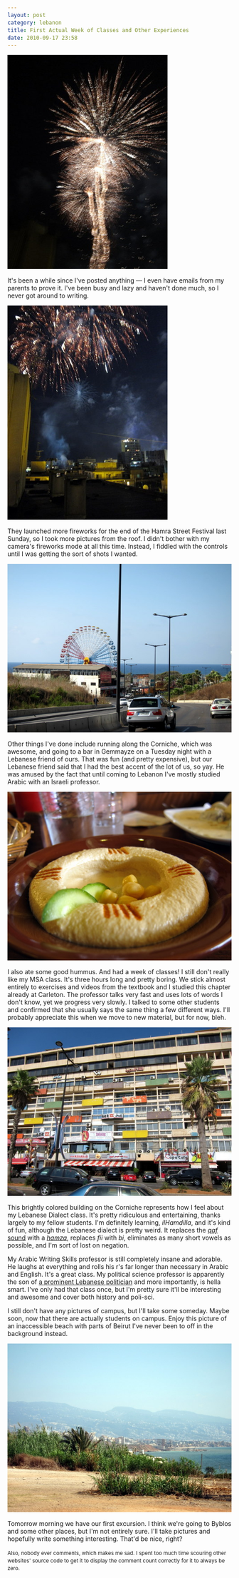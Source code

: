 ```yaml
---
layout: post
category: lebanon
title: First Actual Week of Classes and Other Experiences
date: 2010-09-17 23:58
---
```


![Fireworks](/photo/lebanon/09/17/IMG_0836.JPG)

It's been a while since I've posted anything &mdash; I even have emails from my parents to prove it. I've been busy and lazy and haven't done much, so I never got around to writing.

![Fireworks and roof](/photo/lebanon/09/17/IMG_0820.JPG)

They launched more fireworks for the end of the Hamra Street Festival last Sunday, so I took more pictures from the roof. I didn't bother with my camera's fireworks mode at all this time. Instead, I fiddled with the controls until I was getting the sort of shots I wanted.

![Road along the Corniche](/photo/lebanon/09/17/IMG_0692.JPG)

Other things I've done include running along the Corniche, which was awesome, and going to a bar in Gemmayze on a Tuesday night with a Lebanese friend of ours. That was fun (and pretty expensive), but our Lebanese friend said that I had the best accent of the lot of us, so yay. He was amused by the fact that until coming to Lebanon I've mostly studied Arabic with an Israeli professor.

![Hummus](/photo/lebanon/09/17/IMG_0730.JPG)

I also ate some good hummus. And had a week of classes! I still don't really like my MSA class. It's three hours long and pretty boring. We stick almost entirely to exercises and videos from the textbook and I studied this chapter already at Carleton. The professor talks very fast and uses lots of words I don't know, yet we progress very slowly. I talked to some other students and confirmed that she usually says the same thing a few different ways. I'll probably appreciate this when we move to new material, but for now, bleh.

![Brightly colored building along the Corniche](/photo/lebanon/09/17/IMG_0687.JPG)

This brightly colored building on the Corniche represents how I feel about my Lebanese Dialect class. It's pretty ridiculous and entertaining, thanks largely to my fellow students. I'm definitely learning, *ilHamdilla*, and it's kind of fun, although the Lebanese dialect is pretty weird. It replaces the [*qaf* sound](http://www.dilap.eu/arabic-alphabet/qaf.html) with a [*hamza*](http://en.wikipedia.org/wiki/Hamza), replaces *fii* with *bi*, eliminates as many short vowels as possible, and I'm sort of lost on negation.

My Arabic Writing Skills professor is still completely insane and adorable. He laughs at everything and rolls his r's far longer than necessary in Arabic and English. It's a great class. My political science professor is apparently the son of [a prominent Lebanese politician](http://en.wikipedia.org/wiki/Fawzi_Salloukh) and more importantly, is hella smart. I've only had that class once, but I'm pretty sure it'll be interesting and awesome and cover both history and poli-sci.

I still don't have any pictures of campus, but I'll take some someday. Maybe soon, now that there are actually students on campus. Enjoy this picture of an inaccessible beach with parts of Beirut I've never been to off in the background instead.

![Beirut from the beach](/photo/lebanon/09/17/IMG_0686.JPG)

Tomorrow morning we have our first excursion. I think we're going to Byblos and some other places, but I'm not entirely sure. I'll take pictures and hopefully write something interesting. That'd be nice, right?

<small>Also, nobody ever comments, which makes me sad. I spent too much time scouring other websites' source code to get it to display the comment count correctly for it to always be zero.</small>
